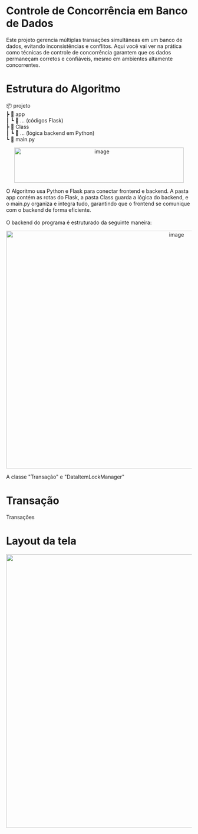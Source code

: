 # Controle de Concorrência em Banco de Dados

Este projeto gerencia múltiplas transações simultâneas em um banco de dados, evitando inconsistências e conflitos. Aqui você vai ver na prática como técnicas de controle de concorrência garantem que os dados permaneçam corretos e confiáveis, mesmo em ambientes altamente concorrentes.

# Estrutura do Algoritmo

📦 projeto <br>
 ┣ 📂 app <br>
 ┃ ┗ 📜 ... (códigos Flask) <br>
 ┣ 📂 Class <br>
 ┃ ┗ 📜 ... (lógica backend em Python) <br>
 ┗ 📜 main.py <br>

<p align="center">
<img width="460" height="95" alt="image" src="https://github.com/user-attachments/assets/8ac9379c-fb0d-4258-b5d9-eb37a9dfb924" />
</p>
O Algoritmo usa Python e Flask para conectar frontend e backend. A pasta app contém as rotas do Flask, a pasta Class guarda a lógica do backend, e o main.py organiza e integra tudo, garantindo que o frontend se comunique com o backend de forma eficiente.<br><br>
O backend do programa é estruturado da seguinte maneira:

<p align="center">
<img width="909" height="643" alt="image" src="https://github.com/user-attachments/assets/64e5e19c-5990-4fae-b61a-ea1cea535830" />
</p>

A classe "Transação" e "DataItemLockManager" 
# Transação 

Transações

# Layout da tela

<p align="center">
<img width="1600" height="740" alt="image" src="https://github.com/user-attachments/assets/e5f830e5-acff-4f6e-99cd-81b519dbf3c1" />
</p>
